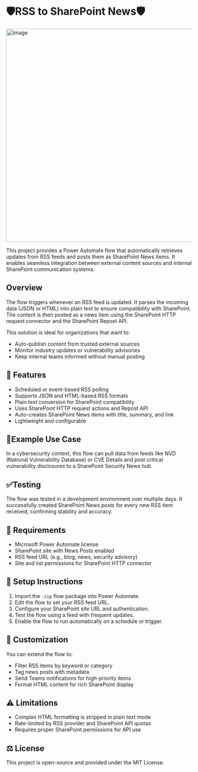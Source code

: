 # 🛡️RSS to SharePoint News🛡️
<img width="1255" height="577" alt="image" src="https://github.com/user-attachments/assets/5931c41f-507e-4630-9f55-2d3b98c5d444" />

This project provides a Power Automate flow that automatically retrieves updates from RSS feeds and posts them as SharePoint News items. It enables seamless integration between external content sources and internal SharePoint communication systems.

## Overview

The flow triggers whenever an RSS feed is updated. It parses the incoming data (JSON or HTML) into plain text to ensure compatibility with SharePoint. The content is then posted as a news item using the SharePoint HTTP request connector and the SharePoint Repost API.

This solution is ideal for organizations that want to:
- Auto-publish content from trusted external sources
- Monitor industry updates or vulnerability advisories
- Keep internal teams informed without manual posting

## 🔧 Features

- Scheduled or event-based RSS polling
- Supports JSON and HTML-based RSS formats
- Plain text conversion for SharePoint compatibility
- Uses SharePoint HTTP request actions and Repost API
- Auto-creates SharePoint News items with title, summary, and link
- Lightweight and configurable

## 🔐Example Use Case

In a cybersecurity context, this flow can pull data from feeds like NVD (National Vulnerability Database) or CVE Details and post critical vulnerability disclosures to a SharePoint Security News hub.

## ✅Testing

The flow was tested in a development environment over multiple days. It successfully created SharePoint News posts for every new RSS item received, confirming stability and accuracy.

## 🚨 Requirements

- Microsoft Power Automate license
- SharePoint site with News Posts enabled
- RSS feed URL (e.g., blog, news, security advisory)
- Site and list permissions for SharePoint HTTP connector

## 📁 Setup Instructions

1. Import the `.zip` flow package into Power Automate.
2. Edit the flow to set your RSS feed URL.
3. Configure your SharePoint site URL and authentication.
4. Test the flow using a feed with frequent updates.
5. Enable the flow to run automatically on a schedule or trigger.

## 🔄 Customization

You can extend the flow to:
- Filter RSS items by keyword or category
- Tag news posts with metadata
- Send Teams notifications for high-priority items
- Format HTML content for rich SharePoint display

## ⚠️ Limitations

- Complex HTML formatting is stripped in plain text mode
- Rate-limited by RSS provider and SharePoint API quotas
- Requires proper SharePoint permissions for API use

## ⚖️ License

This project is open-source and provided under the MIT License.
